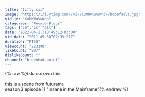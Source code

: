 ```yaml
---
title: "fifty six"
image: "https:\/\/i.ytimg.com\/vi\/XuMKWuVwWno\/hqdefault.jpg"
vid_id: "XuMKWuVwWno"
categories: "People-Blogs"
tags: ["56","is","all"]
date: "2022-04-21T10:49:12+03:00"
vid_date: "2011-05-30T02:33:21Z"
duration: "PT5S"
viewcount: "223188"
likeCount: "807"
dislikeCount: ""
channel: "breenhadapoint"
---
```

{% raw %}i do not own this<br /><br />this is a scene from futurama<br />season 3 episode 11 &quot;Insane in the Mainframe&quot;{% endraw %}
